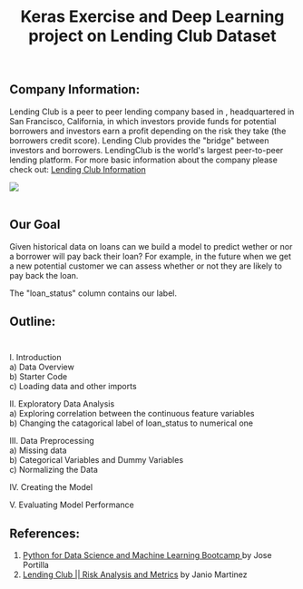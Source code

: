 <h1 align="center"> Keras Exercise and Deep Learning project on Lending Club Dataset </h1> <br>



 
## Company Information:
Lending Club is a  peer to peer lending company based in , headquartered in San Francisco, California, in which investors provide funds for potential borrowers and investors earn a profit depending on the risk they take (the borrowers credit score). Lending Club provides the "bridge" between investors and borrowers. LendingClub is the world's largest peer-to-peer lending platform. For more basic information about the company please check out: <a href="https://en.wikipedia.org/wiki/Lending_Club"> Lending Club Information </a>

<img src="http://echeck.org/wp-content/uploads/2016/12/Showing-how-the-lending-club-works-and-makes-money-1.png"><br><br>


## Our Goal

Given historical data on loans can we build a model to predict wether or nor a borrower will pay back their loan? For example, in the future when we get a new potential customer we can assess whether or not they are likely to pay back the loan. 

The "loan_status" column contains our label.


## Outline: <br><br>
I. Introduction <br>
a) Data Overview<br>
b) Starter Code<br>
c) Loading data and other imports<br>

II. Exploratory Data Analysis<br>
a) Exploring correlation between the continuous feature variables <br>
b) Changing the catagorical label of loan_status to numerical one <br>


III. Data Preprocessing<br>
a) Missing data<br>
b) Categorical Variables and Dummy Variables<br>
c) Normalizing the Data<br>

IV. Creating the Model<br>

V. Evaluating Model Performance<br>



## References:
1) <a href="https://www.udemy.com/course/python-for-data-science-and-machine-learning-bootcamp/"> Python for Data Science and Machine Learning Bootcamp </a> by  Jose Portilla <br> 
2) <a href="https://www.kaggle.com/janiobachmann/lending-club-risk-analysis-and-metrics"> Lending Club || Risk Analysis and Metrics</a> by Janio Martinez <br>
